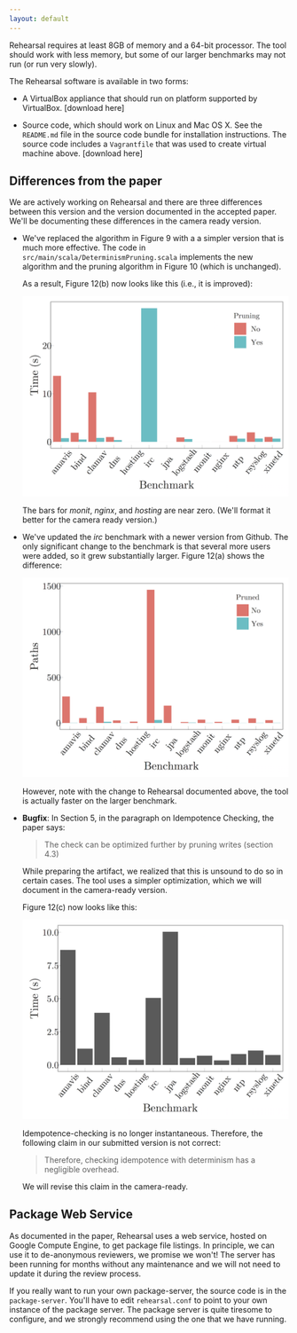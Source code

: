 ```yaml
---
layout: default
---
```


Rehearsal requires at least 8GB of memory and a 64-bit processor. The
tool should work with less memory, but some of our larger benchmarks may
not run (or run very slowly).

The Rehearsal software is available in two forms:

- A VirtualBox appliance that should run on platform supported by VirtualBox.
  [download here]

- Source code, which should work on Linux and Mac OS X. See the `README.md`
  file in the source code bundle for installation instructions.
  The source code includes a `Vagrantfile` that was used to create virtual
  machine above. [download here]

## Differences from the paper

We are actively working on Rehearsal and there are three differences
between this version and the version documented in the accepted paper.
We'll be documenting these differences in the camera ready version.

- We've replaced the algorithm in Figure 9 with a a simpler version that is much
  more effective. The code in `src/main/scala/DeterminismPruning.scala`
  implements the new algorithm and the pruning algorithm in Figure 10 (which is
  unchanged).

  As a result, Figure 12(b) now looks like this (i.e., it is improved):

  <img src="determinism.png">

  The bars for *monit*, *nginx*, and *hosting* are near zero. (We'll format it
  better for the camera ready version.)

- We've updated the *irc* benchmark with a newer version from Github. The
  only significant change to the benchmark is that several more users were
  added, so it grew substantially larger. Figure 12(a) shows the difference:

  <img src="sizes.png">

  However, note with the change to Rehearsal documented above, the tool is
  actually faster on the larger benchmark.

- **Bugfix**: In Section 5, in the paragraph on Idempotence Checking, the paper
   says:

   > The check can be optimized further by pruning writes (section 4.3)

   While preparing the artifact, we realized that this is unsound to do so
   in certain cases. The tool uses a simpler optimization, which we will
   document in the camera-ready version.

   Figure 12(c) now looks like this:

   <img src="idempotence.png">

   Idempotence-checking is no longer instantaneous. Therefore, the following
   claim in our submitted version is not correct:

   > Therefore, checking idempotence with determinism has a negligible overhead.

   We will revise this claim in the camera-ready.

## Package Web Service

As documented in the paper, Rehearsal uses a web service, hosted on Google
Compute Engine, to get package file listings. In principle,
we can use it to de-anonymous reviewers, we promise we won't! The
server has been running for months without any maintenance and we will not
need to update it during the review process.

If you really want to run your own package-server, the
source code is in the `package-server`. You'll have to edit
`rehearsal.conf` to point to your own instance of the package server.
The package server is quite tiresome to configure, and we strongly recommend
using the one that we have running.